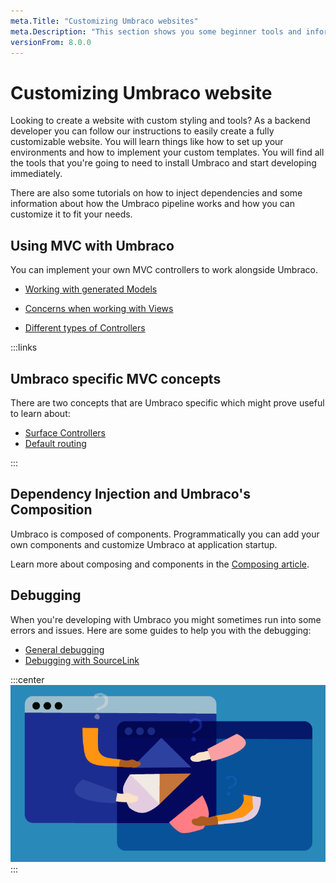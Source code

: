 ```yaml
---
meta.Title: "Customizing Umbraco websites"
meta.Description: "This section shows you some beginner tools and information to get your started with Umbraco. From making a local installation to extending the backoffice."
versionFrom: 8.0.0
---
```

# Customizing Umbraco website

Looking to create a website with custom styling and tools? As a backend developer you can follow our instructions to easily create a fully customizable website. You will learn things like how to set up your environments and how to implement your custom templates. You will find all the tools that you're going to need to install Umbraco and start developing immediately.

There are also some tutorials on how to inject dependencies and some information about how the Umbraco pipeline works and how you can customize it to fit your needs.

## Using MVC with Umbraco

You can implement your own MVC controllers to work alongside Umbraco.

- [Working with generated Models](../../../Reference/Templating/Modelsbuilder/)

- [Concerns when working with Views](../../../Reference/Templating/Mvc)

- [Different types of Controllers](../../../Implementation/Controllers)

:::links

## Umbraco specific MVC concepts

There are two concepts that are Umbraco specific which might prove useful to learn about:

- [Surface Controllers](../../../Reference/Routing/surface-controllers)
- [Default routing](../../../Implementation/Default-Routing/Controller-Selection)

:::

## Dependency Injection and Umbraco's Composition

Umbraco is composed of components. Programmatically you can add your own components and customize Umbraco at application startup.

Learn more about composing and components in the [Composing article](../../../Implementation/Composing).

## Debugging

When you're developing with Umbraco you might sometimes run into some errors and issues. Here are some guides to help you with the debugging:

- [General debugging](../../../Fundamentals//Code/Debugging/)
- [Debugging with SourceLink](../../../Reference/Debugging/)

:::center
![Umbraco packages](images/corona_blogpost_05SoMe_768x432px.png)
:::
